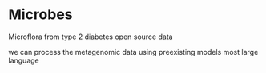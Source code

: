 # Microbes
Microflora from type 2 diabetes open source data

we can process the metagenomic data using preexisting models most large language 
